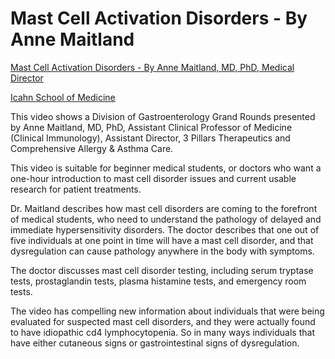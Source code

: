 <!--
source: https://www.youtube.com/watch?v=cc7Vc_fJZzc
tags: videos
-->

# Mast Cell Activation Disorders - By Anne Maitland

[Mast Cell Activation Disorders - By Anne Maitland, MD, PhD, Medical Director](https://www.youtube.com/watch?v=cc7Vc_fJZzc)

[Icahn School of Medicine](https://www.youtube.com/@IcahnSchoolofMedicine)

This video shows a Division of Gastroenterology Grand Rounds presented by Anne Maitland, MD, PhD, Assistant Clinical Professor of Medicine (Clinical Immunology), Assistant Director, 3 Pillars Therapeutics and Comprehensive Allergy & Asthma Care.

This video is suitable for beginner medical students, or doctors who want a one-hour introduction to mast cell disorder issues and current usable research for patient treatments.

Dr. Maitland describes how mast cell disorders are coming to the forefront of medical students, who need to understand the pathology of delayed and immediate hypersensitivity disorders. The doctor describes that one out of five individuals at one point in time will have a mast cell disorder, and that dysregulation can cause pathology anywhere in the body with symptoms.

The doctor discusses mast cell disorder testing, including serum tryptase tests, prostaglandin tests, plasma histamine tests, and emergency room tests.

The video has compelling new information about individuals that were being evaluated for suspected mast cell disorders, and they were actually found to have idiopathic cd4 lymphocytopenia. So in many ways individuals that have either cutaneous signs or gastrointestinal signs of dysregulation.